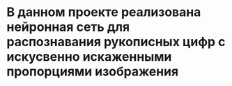 # В данном проекте реализована нейронная сеть для распознавания рукописных цифр с искусвенно искаженными пропорциями изображения
